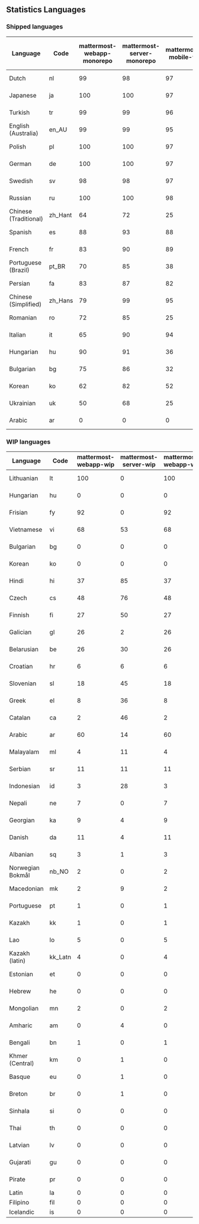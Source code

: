 ## Statistics Languages ##
###  Shipped languages  ###
|Language|Code|mattermost-webapp-monorepo|mattermost-server-monorepo|mattermost-mobile-v2|mattermost-desktop|mattermost-boards-webapp-monorepo|mattermost-playbooks-webapp-monorepo|calls-webapp|Total|Last Modified|
|---|---|---|---|---|---|---|---|---|---|---|
|Dutch|nl| 99| 98| 97| 100| 100| 100| 97| 98|2023-04-24T12:59:55.808288Z|
|Japanese|ja| 100| 100| 97| 100| 100| 100| 0| 97|2023-04-24T12:23:34.317067Z|
|Turkish|tr| 99| 99| 96| 100| 100| 100| 97| 97|2023-04-17T16:12:37.110886Z|
|English (Australia)|en_AU| 99| 99| 95| 100| 100| 99| 0| 96|2023-04-13T21:16:18.688880Z|
|Polish|pl| 100| 100| 97| 100| 100| 100| 100| 95|2023-04-27T05:25:30.315543Z|
|German|de| 100| 100| 97| 100| 100| 100| 100| 95|2023-04-25T08:36:41.667620Z|
|Swedish|sv| 98| 98| 97| 100| 97| 100| 0| 94|2023-04-24T19:41:07.275803Z|
|Russian|ru| 100| 100| 98| 100| 100| 61| 0| 93|2023-04-27T13:47:27.952733Z|
|Chinese (Traditional)|zh_Hant| 64| 72| 25| 0| 97| 0| 0| 79|2023-04-07T15:44:30.097458Z|
|Spanish|es| 88| 93| 88| 98| 48| 0| 19| 79|2023-04-07T15:44:09.289287Z|
|French|fr| 83| 90| 89| 96| 98| 27| 1| 79|2023-04-11T07:51:23.510222Z|
|Portuguese (Brazil)|pt_BR| 70| 85| 38| 48| 100| 0| 76| 68|2023-04-10T23:56:49.517548Z|
|Persian|fa| 83| 87| 82| 100| 26| 1| 0| 68|2023-04-10T20:33:16.616621Z|
|Chinese (Simplified)|zh_Hans| 79| 99| 95| 100| 98| 0| 4| 67|2023-04-11T09:31:46.328179Z|
|Romanian|ro| 72| 85| 25| 0| 0| 0| 0| 67|2023-04-05T12:34:01.848018Z|
|Italian|it| 65| 90| 94| 5| 66| 0| 0| 65|2023-04-10T20:30:41.167587Z|
|Hungarian|hu| 90| 91| 36| 99| 94| 81| 0| 63|2023-04-13T21:16:38.443208Z|
|Bulgarian|bg| 75| 86| 32| 0| 0| 0| 0| 52|2023-04-05T12:33:27.131567Z|
|Korean|ko| 62| 82| 52| 100| 94| 89| 0| 52|2023-04-28T00:00:14.660650Z|
|Ukrainian|uk| 50| 68| 25| 79| 53| 0| 0| 45|2023-04-07T15:44:28.713331Z|
|Arabic|ar| 0| 0| 0| 45| 46| 0| 0| 16|2023-04-07T15:44:05.561803Z|
###  WIP languages  ###
|Language|Code|mattermost-webapp-wip|mattermost-server-wip|mattermost-webapp-wip|Total|Last Modified|
|---|---|---|---|---|---|--|
|Lithuanian|lt| 100| 0| 100| 71|2023-04-20T18:20:36.422339Z|
|Hungarian|hu| 0| 0| 0| 63|2023-04-13T21:16:38.443208Z|
|Frisian|fy| 92| 0| 92| 61|2023-03-30T14:04:28.368728Z|
|Vietnamese|vi| 68| 53| 68| 57|2023-04-07T15:44:29.030842Z|
|Bulgarian|bg| 0| 0| 0| 52|2023-04-05T12:33:27.131567Z|
|Korean|ko| 0| 0| 0| 52|2023-04-28T00:00:14.660650Z|
|Hindi|hi| 37| 85| 37| 49|2023-03-30T14:04:54.856447Z|
|Czech|cs| 48| 76| 48| 36|2023-04-26T08:50:56.830258Z|
|Finnish|fi| 27| 50| 27| 34|2023-03-30T14:04:14.936366Z|
|Galician|gl| 26| 2| 26| 31|2023-02-16T10:53:47.791156Z|
|Belarusian|be| 26| 30| 26| 27|2023-03-30T14:03:09.873427Z|
|Croatian|hr| 6| 6| 6| 25|2023-04-12T19:42:11.064853Z|
|Slovenian|sl| 18| 45| 18| 21|2023-04-06T20:14:58.767028Z|
|Greek|el| 8| 36| 8| 21|2023-03-30T14:03:55.229463Z|
|Catalan|ca| 2| 46| 2| 16|2023-02-22T22:19:51.633986Z|
|Arabic|ar| 60| 14| 60| 16|2023-04-07T15:44:05.561803Z|
|Malayalam|ml| 4| 11| 4| 15|2023-04-07T16:10:53.056996Z|
|Serbian|sr| 11| 11| 11| 13|2023-03-30T14:07:25.635161Z|
|Indonesian|id| 3| 28| 3| 12|2023-01-20T12:30:26.132977Z|
|Nepali|ne| 7| 0| 7| 11|2023-03-30T14:06:47.028356Z|
|Georgian|ka| 9| 4| 9| 9|2023-04-10T20:31:24.828471Z|
|Danish|da| 11| 4| 11| 8|2023-02-28T08:17:12.460986Z|
|Albanian|sq| 3| 1| 3| 8|2023-03-30T14:07:18.996586Z|
|Norwegian Bokmål|nb_NO| 2| 0| 2| 5|2023-04-07T15:44:19.938225Z|
|Macedonian|mk| 2| 9| 2| 5|2023-04-21T04:48:12.502639Z|
|Portuguese|pt| 1| 0| 1| 5|2023-04-10T23:55:59.471172Z|
|Kazakh|kk| 1| 0| 1| 3|2023-01-20T12:30:28.434837Z|
|Lao|lo| 5| 0| 5| 3|2023-01-28T03:29:57.636840Z|
|Kazakh (latin)|kk_Latn| 4| 0| 4| 3|2023-01-09T16:04:40.142668Z|
|Estonian|et| 0| 0| 0| 2|2022-06-16T11:17:55.844464Z|
|Hebrew|he| 0| 0| 0| 2|2023-01-20T12:30:24.610278Z|
|Mongolian|mn| 2| 0| 2| 2|2023-02-16T02:00:14.011643Z|
|Amharic|am| 0| 4| 0| 1|2020-07-04T19:22:35.416407Z|
|Bengali|bn| 1| 0| 1| 1|2022-06-18T00:07:36.707192Z|
|Khmer (Central)|km| 0| 1| 0| 0|2022-05-06T14:27:58.323957Z|
|Basque|eu| 0| 1| 0| 0|2021-06-22T14:46:44.626603Z|
|Breton|br| 0| 1| 0| 0|2022-10-20T14:33:30.929526Z|
|Sinhala|si| 0| 0| 0| 0|2022-10-24T11:26:43.423982Z|
|Thai|th| 0| 0| 0| 0|2022-05-03T14:48:59.991556Z|
|Latvian|lv| 0| 0| 0| 0|2022-12-17T23:24:22.390841Z|
|Gujarati|gu| 0| 0| 0| 0|2021-09-27T12:12:04.194601Z|
|Pirate|pr| 0| 0| 0| 0|2022-06-28T08:46:29.046651Z|
|Latin|la| 0| 0| 0| 0||
|Filipino|fil| 0| 0| 0| 0||
|Icelandic|is| 0| 0| 0| 0||
